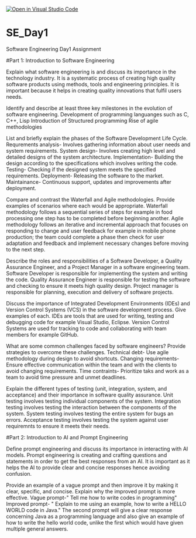 [![Open in Visual Studio Code](https://classroom.github.com/assets/open-in-vscode-2e0aaae1b6195c2367325f4f02e2d04e9abb55f0b24a779b69b11b9e10269abc.svg)](https://classroom.github.com/online_ide?assignment_repo_id=15566337&assignment_repo_type=AssignmentRepo)
# SE_Day1
Software Engineering Day1 Assignment

#Part 1: Introduction to Software Engineering

Explain what software engineering is and discuss its importance in the technology industry.
  It is a systematic process of creating high quality software products using methods, tools and engineering principles. It is important because it helps in creating quality 
  innovations that fulfil users needs.

Identify and describe at least three key milestones in the evolution of software engineering.
  Development of programming languanges such as C, C++, Lisp
  Introduction of Structured programming
  Rise of agile methodologies


List and briefly explain the phases of the Software Development Life Cycle.
  Requrements analysis- Involves gathering information about user needs and system requirements.
  System design- Involves creating high level and detailed designs of the system architecture.
  Implementation- Building the design according to the specifications which involves writing the code.
  Testing- Checking if the designed system meets the specified requirements.
  Deployment- Releasing the software to the market.
  Maintainance- Continuous support, updates and improvements after deployment.
  

Compare and contrast the Waterfall and Agile methodologies. Provide examples of scenarios where each would be appropriate.
  Waterfall methodology follows a sequential series of steps for example in food processing one step has to be completed before beginning another.
  Agile methodology follows an iterative and incremental approach that focuses on responding to change and user feedback for example in mobile phone production; the team 
   could complete a phase then check for user adaptation and feedback and implement necessary changes before moving to the next step.

Describe the roles and responsibilities of a Software Developer, a Quality Assurance Engineer, and a Project Manager in a software engineering team.
 Software Developer is responsible for implementing the system and writing the code.
 Quality Assurance Engineer is responsible for testing the software and checking to ensure it meets high quality design.
 Project manager is responsible for planning, execution and delivery of software projects.


Discuss the importance of Integrated Development Environments (IDEs) and Version Control Systems (VCS) in the software development process. Give examples of each.
 IDEs are tools that are used for writing, testing and debugging code for example Visual Studio, Eclipse.
 Version Control Systems are used for tracking to code and collaborating with team members for example GitHub.

What are some common challenges faced by software engineers? Provide strategies to overcome these challenges.
  Technical debt- Use agile methodology during design to avoid shortcuts.
  Changing requirements- Ensure effective communication within the team and with the clients to avoid changing requirements.
  Time contraints- Prioritize taks and work as a team to avoid time pressure and unmet deadlines.
  

Explain the different types of testing (unit, integration, system, and acceptance) and their importance in software quality assurance.
 Unit testing involves testing individual components of the system.
 Integration testing involves testing the interaction between the components of the system.
 System testing involves testing the entire system for bugs an errors.
 Acceptance testing involves testing the system against user requiremnts to ensure it meets their needs.

#Part 2: Introduction to AI and Prompt Engineering


Define prompt engineering and discuss its importance in interacting with AI models.
 Prompt engineering is creating and crafting questions and statements in order to get the best responses from an AI.
 It is important as it helps the AI to provide clear and concise responses hence avoiding confusion. 

Provide an example of a vague prompt and then improve it by making it clear, specific, and concise. Explain why the improved prompt is more effective.
  Vague prompt-" Tell me how to write codes in programming"
  Improved prompt- " Explain to me using an example, how to write a HELLO WORLD code in Java."
  The second prompt will give a clear response concerning Java as a programming language and also give an example of how to write the hello world code, unlike the first 
   which would have given multiple general answers.  
